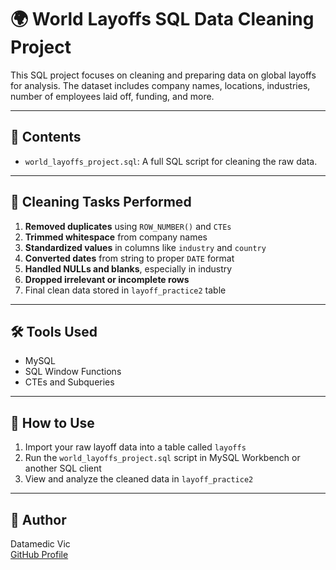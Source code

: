 # 🌍 World Layoffs SQL Data Cleaning Project

This SQL project focuses on cleaning and preparing data on global layoffs for analysis. The dataset includes company names, locations, industries, number of employees laid off, funding, and more.

---

## 📁 Contents

- `world_layoffs_project.sql`: A full SQL script for cleaning the raw data.

---

## 🧹 Cleaning Tasks Performed

1. **Removed duplicates** using `ROW_NUMBER()` and `CTEs`
2. **Trimmed whitespace** from company names
3. **Standardized values** in columns like `industry` and `country`
4. **Converted dates** from string to proper `DATE` format
5. **Handled NULLs and blanks**, especially in industry
6. **Dropped irrelevant or incomplete rows**
7. Final clean data stored in `layoff_practice2` table

---

## 🛠️ Tools Used

- MySQL
- SQL Window Functions
- CTEs and Subqueries

---

## 📌 How to Use

1. Import your raw layoff data into a table called `layoffs`
2. Run the `world_layoffs_project.sql` script in MySQL Workbench or another SQL client
3. View and analyze the cleaned data in `layoff_practice2`

---

## 👤 Author

Datamedic Vic  
[GitHub Profile](https://github.com/datamedic-vic)
